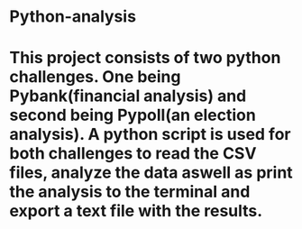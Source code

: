 # Python-analysis
# This project consists of two python challenges. One being Pybank(financial analysis) and second being Pypoll(an election analysis). A python script is used for both challenges to read the CSV files, analyze the data aswell as print the analysis to the terminal and export a text file with the results.
